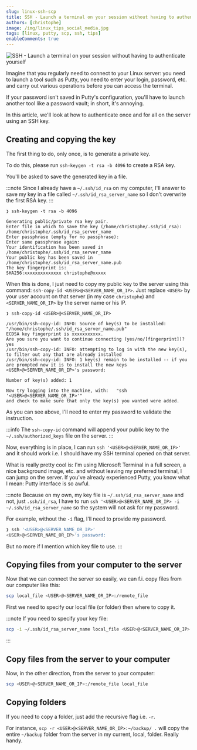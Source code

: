 ```yaml
---
slug: linux-ssh-scp
title: SSH - Launch a terminal on your session without having to authenticate yourself
authors: [christophe]
image: /img/linux_tips_social_media.jpg
tags: [linux, putty, scp, ssh, tips]
enableComments: true
---
```

![SSH - Launch a terminal on your session without having to authenticate yourself](/img/linux_tips_banner.jpg)

<!-- cspell:ignore randomart -->

Imagine that you regularly need to connect to your Linux server: you need to launch a tool such as Putty, you need to enter your login, password, etc. and carry out various operations before you can access the terminal.

If your password isn't saved in Putty's configuration, you'll have to launch another tool like a password vault; in short, it's annoying.

In this article, we'll look at how to authenticate once and for all on the server using an SSH key.

<!-- truncate -->

## Creating and copying the key

The first thing to do, only once, is to generate a private key.

To do this, please run `ssh-keygen -t rsa -b 4096` to create a RSA key.

You'll be asked to save the generated key in a file.

:::note
Since I already have a `~/.ssh/id_rsa` on my computer, I'll answer to save my key in a file called `~/.ssh/id_rsa_server_name` so I don't overwrite the first RSA key.
:::

```text
❯ ssh-keygen -t rsa -b 4096

Generating public/private rsa key pair.
Enter file in which to save the key (/home/christophe/.ssh/id_rsa): /home/christophe/.ssh/id_rsa_server_name
Enter passphrase (empty for no passphrase):
Enter same passphrase again:
Your identification has been saved in /home/christophe/.ssh/id_rsa_server_name
Your public key has been saved in /home/christophe/.ssh/id_rsa_server_name.pub
The key fingerprint is:
SHA256:xxxxxxxxxxxxxx christophe@xxxxx
```

When this is done, I just need to copy my public key to the server using this command: `ssh-copy-id <USER>@<SERVER_NAME_OR_IP>`. Just replace `<USER>` by your user account on that server (in my case `christophe`) and `<SERVER_NAME_OR_IP>` by the server name or his IP.

```text
❯ ssh-copy-id <USER>@<SERVER_NAME_OR_IP>

/usr/bin/ssh-copy-id: INFO: Source of key(s) to be installed: "/home/christophe/.ssh/id_rsa_server_name.pub"
ECDSA key fingerprint is xxxxxxxxxxx.
Are you sure you want to continue connecting (yes/no/[fingerprint])? yes
/usr/bin/ssh-copy-id: INFO: attempting to log in with the new key(s), to filter out any that are already installed
/usr/bin/ssh-copy-id: INFO: 1 key(s) remain to be installed -- if you are prompted now it is to install the new keys
<USER>@<SERVER_NAME_OR_IP>'s password:

Number of key(s) added: 1

Now try logging into the machine, with:   "ssh '<USER>@<SERVER_NAME_OR_IP>'"
and check to make sure that only the key(s) you wanted were added.
```

As you can see above, I'll need to enter my password to validate the instruction.

:::info
The `ssh-copy-id` command will append your public key to the `~/.ssh/authorized_keys` file on the server.
:::

Now, everything is in place, I can run `ssh '<USER>@<SERVER_NAME_OR_IP>'` and it should work i.e. I should have my SSH terminal opened on that server.

What is really pretty cool is: I'm using Microsoft Terminal in a full screen, a nice background image, etc. and without leaving my preferred terminal, I can jump on the server. If you've already experienced Putty, you know what I mean: Putty interface is so awful.

:::note
Because on my own, my key file is `~/.ssh/id_rsa_server_name` and not, just `.ssh/id_rsa`, I have to run `ssh '<USER>@<SERVER_NAME_OR_IP> -i ~/.ssh/id_rsa_server_name` so the system will not ask for my password.

For example, without the `-i` flag, I'll need to provide my password.

```bash
❯ ssh '<USER>@<SERVER_NAME_OR_IP>'
<USER>@<SERVER_NAME_OR_IP>'s password:
```

But no more if I mention which key file to use.
:::

## Copying files from your computer to the server

Now that we can connect the server so easily, we can f.i. copy files from our computer like this:

```bash
scp local_file <USER>@<SERVER_NAME_OR_IP>:/remote_file
```

First we need to specify our local file (or folder) then where to copy it.

:::note
If you need to specify your key file:

```bash
scp -i ~/.ssh/id_rsa_server_name local_file <USER>@<SERVER_NAME_OR_IP>:/remote_file
```
:::

## Copy files from the server to your computer

Now, in the other direction, from the server to your computer:

```bash
scp <USER>@<SERVER_NAME_OR_IP>:/remote_file local_file
```

## Copying folders

If you need to copy a folder, just add the recursive flag i.e. `-r`.

For instance, `scp -r <USER>@<SERVER_NAME_OR_IP>:~/backup/ .` will copy the entire `~/backup` folder from the server in my current, local, folder. Really handy.